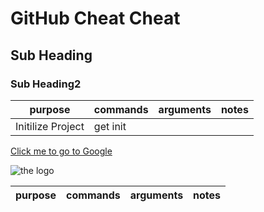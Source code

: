 # GitHub Cheat Cheat
## Sub Heading       
### Sub Heading2

purpose | commands | arguments | notes
--------|----------|-----------|------
Initilize Project | get init
[Click me to go to Google](http:/www.Google.com)

![the logo](https://encrypted-tbn0.gstatic.com/images?q=tbn%3AANd9GcRUzPXEKsvlyuvdG6-tAlu5F8XxG8yJyaCQ0g8mYD1Ek4j6sigr)

purpose | commands| arguments | notes
--------|---------|-----------|------